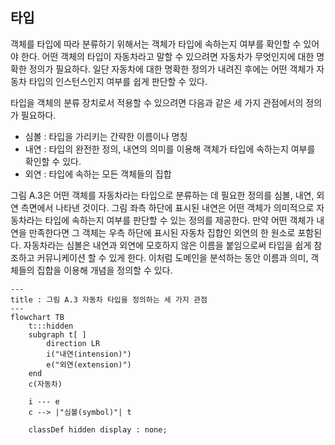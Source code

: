 ## 타입
객체를 타입에 따라 분류하기 위해서는 객체가 타입에 속하는지 여부를 확인할 수 있어야 한다. 어떤 객체의 타입이 자동차라고 말할 수 있으려면 자동차가 무엇인지에 대한 명확한 정의가 필요하다. 일단 자동차에 대한 명확한 정의가 내려진 후에는 어떤 객체가 자동차 타입의 인스턴스인지 여부를 쉽게 판단할 수 있다. 

타입을 객체의 분류 장치로서 적용할 수 있으려면 다음과 같은 세 가지 관점에서의 정의가 필요하다.

- 심볼 : 타입을 가리키는 간략한 이름이나 명칭
- 내연 : 타입의 완전한 정의, 내연의 의미를 이용해 객체가 타입에 속하는지 여부를 확인할 수 있다.
- 외연 : 타입에 속하는 모든 객체들의 집합

그림 A.3은 어떤 객체를 자동차라는 타입으로 분류하는 데 필요한 정의를 심볼, 내연, 외연 측면에서 나타낸 것이다. 그림 좌측 하단에 표시된 내연은 어떤 객체가 의미적으로 자동차라는 타입에 속하는지 여부를 판단할 수 있는 정의를 제공한다. 만약 어떤 객체가 내연을 만족한다면 그 객체는 우측 하단에 표시된 자동차 집합인 외연의 한 원소로 포함된다. 자동차라는 심볼은 내연과 외연에 모호하지 않은 이름을 붙임으로써 타입을 쉽게 참조하고 커뮤니케이션 할 수 있게 한다. 이처럼 도메인을 분석하는 동안 이름과 의미, 객체들의 집합을 이용해 개념을 정의할 수 있다.

```mermaid
---
title : 그림 A.3 자동차 타입을 정의하는 세 가지 관점
---
flowchart TB
	t:::hidden
	subgraph t[ ]
		direction LR
		i("내연(intension)")
		e("외연(extension)")
	end
	c(자동차)

	i --- e
	c --> |"심볼(symbol)"| t

	classDef hidden display : none;
```